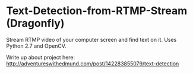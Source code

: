 # Text-Detection-from-RTMP-Stream (Dragonfly)

Stream RTMP video of your computer screen and find text on it. Uses Python 2.7 and OpenCV.

Write up about project here: http://adventureswithedmund.com/post/142283855079/text-detection
